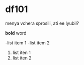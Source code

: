 # df101
menya vchera sprosili, ati ee lyubil?

**bold** word

-list item 1
-list item 2

1. list iten 1
2. list iten 2
